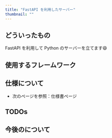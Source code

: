 ```yaml
---
title: "FastAPI を利用したサーバー"
thumbnail: ""
---
```


## どういったもの
FastAPI を利用して Python のサーバーを立てます:smile:
## 使用するフレームワーク
## 仕様について
- 次のページを参照：<nuxt-link to="specification/fast-py">仕様書ページ</nuxt-link>
## TODOs
## 今後のについて